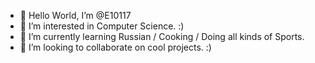 - 👋 Hello World, I’m @E10117
- 👀 I’m interested in Computer Science. :)
- 🌱 I’m currently learning Russian / Cooking / Doing all kinds of Sports.
- 💞️ I’m looking to collaborate on cool projects. :)

<!---
E10117/E10117 is a ✨ special ✨ repository because its `README.md` (this file) appears on your GitHub profile.
You can click the Preview link to take a look at your changes.
--->
